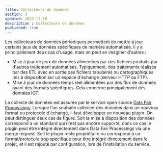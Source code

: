 ```yaml
---
title: Collecteurs de données
section: 3
updated: 2020-12-10
description : Collecteurs de données
published: true
---
```


Les collecteurs de données périodiques permettent de mettre à jour certains jeux de données spécifiques de manière automatisée. Il y a principalement deux cas d'usage, mais on peut en imaginer d'autres&nbsp;:
 * Mise à jour de jeux de données alimentées par des fichiers produits par d'autres traitement automatisés. Typiquement, des traitements réalisés par des ETL avec en sortie des fichiers tabulaires ou cartographiques mis à disposition sur un espace d'échange (serveur HTTP ou FTP).
 * Mise à jour de données temps réel alimentées par des flux de données ayant des formats spécifiques. Cela concerne principalement des données IOT.

 La collecte de données est assurée par le service open&nbsp;source [Data&nbsp;Fair Processings](https://github.com/data-fair-processings). Lorsque l'on souhaite collecter des données dans un nouveau format ou protocole d'échange, il faut développer un nouveau plugin. On peut distinguer deux cas de figure. Soit la mise à disposition des données correspond à un standard qui n'est pas encore supporté, dans ce cas le plugin peut être intégré directement dans Data&nbsp;Fair Processings via une merge request. Soit le plugin reste propriétaire ou correspond à un format/protocole trop spécifique pour être intégré directement dans le projet, et il est rajouté par configuration, lors de l'installation du service.
